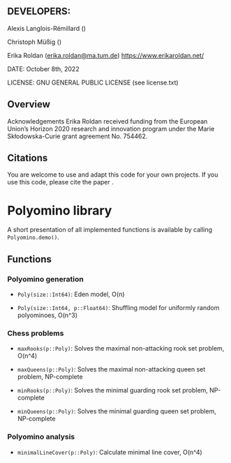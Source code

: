 ## DEVELOPERS:

Alexis Langlois-Rémillard ()

Christoph Müßig () 

Erika Roldan (erika.roldan@ma.tum.de) https://www.erikaroldan.net/

DATE: October 8th, 2022

LICENSE: GNU GENERAL PUBLIC LICENSE (see license.txt)

## Overview


Acknowledgements
Erika Roldan received funding from the European Union’s Horizon 2020 research and innovation program under the Marie Skłodowska-Curie grant agreement No. 754462.

## Citations
You are welcome to use and adapt this code for your own projects. If you use this code, please cite the paper .


# Polyomino library

A short presentation of all implemented functions is available by calling `Polyomino.demo()`.

## Functions

### Polyomino generation

* `Poly(size::Int64)`: Eden model, O(n)

* `Poly(size::Int64, p::Float64)`: Shuffling model for uniformly random polyominoes, O(n^3)

### Chess problems

* `maxRooks(p::Poly)`: Solves the maximal non-attacking rook set problem, O(n^4)

* `maxQueens(p::Poly)`: Solves the maximal non-attacking queen set problem, NP-complete

* `minRooks(p::Poly)`: Solves the minimal guarding rook set problem, NP-complete

* `minQueens(p::Poly)`: Solves the minimal guarding queen set problem, NP-complete

### Polyomino analysis

* `minimalLineCover(p::Poly)`: Calculate minimal line cover, O(n^4)


